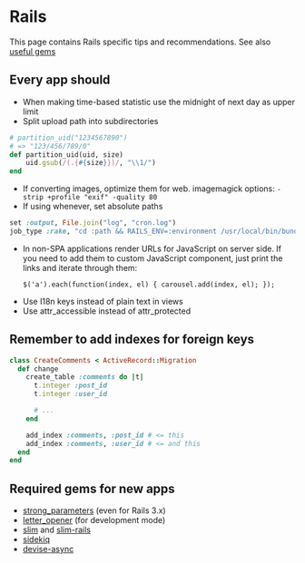 Rails
=====

This page contains Rails specific tips and recommendations. See also [useful gems](rails-gems.md)

## Every app should

* When making time-based statistic use the midnight of next day as upper limit
* Split upload path into subdirectories
```ruby
# partition_uid("1234567890")
# => "123/456/789/0"
def partition_uid(uid, size)
    uid.gsub(/(.{#{size}})/, "\\1/")
end
```

* If converting images, optimize them for web. imagemagick options: `-strip +profile "exif" -quality 80`
* If using whenever, set absolute paths
```ruby
set :output, File.join("log", "cron.log")
job_type :rake, "cd :path && RAILS_ENV=:environment /usr/local/bin/bundle exec rake :task :output"
```

* In non-SPA applications render URLs for JavaScript on server side. If you need to add them to custom JavaScript component, just print the links and iterate through them:
  ```
  $('a').each(function(index, el) { carousel.add(index, el); });
  ```
* Use I18n keys instead of plain text in views
* Use attr_accessible instead of attr_protected

## Remember to add indexes for foreign keys

```ruby
class CreateComments < ActiveRecord::Migration
  def change
    create_table :comments do |t|
      t.integer :post_id
      t.integer :user_id

      # ...
    end

    add_index :comments, :post_id # <= this
    add_index :comments, :user_id # <= and this
  end
end
```

## Required gems for new apps

* [strong_parameters](https://github.com/rails/strong_parameters) (even for Rails 3.x)
* [letter_opener](https://github.com/ryanb/letter_opener) (for development mode)
* [slim](https://github.com/stonean/slim) and [slim-rails](https://github.com/leogalmeida/slim-rails)
* [sidekiq](http://mperham.github.com/sidekiq/)
* [devise-async](https://github.com/mhfs/devise-async)
